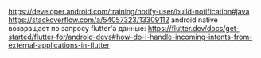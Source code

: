 https://developer.android.com/training/notify-user/build-notification#java
https://stackoverflow.com/a/54057323/13309112
android native возвращает по запросу flutter'а данные:
https://flutter.dev/docs/get-started/flutter-for/android-devs#how-do-i-handle-incoming-intents-from-external-applications-in-flutter